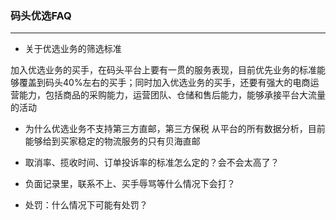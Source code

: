 ### 码头优选FAQ
---

* 关于优选业务的筛选标准

加入优选业务的买手，在码头平台上要有一贯的服务表现，目前优先业务的标准能够覆盖到码头40%左右的买手；同时加入优选业务的买手，还要有强大的电商运营能力，包括商品的采购能力，运营团队、仓储和售后能力，能够承接平台大流量的活动

* 为什么优选业务不支持第三方直邮，第三方保税
从平台的所有数据分析，目前能够给到买家稳定的物流服务的只有贝海直邮

* 取消率、揽收时间、订单投诉率的标准怎么定的？会不会太高了？

* 负面记录里，联系不上、买手辱骂等什么情况下会打？

* 处罚：什么情况下可能有处罚？




